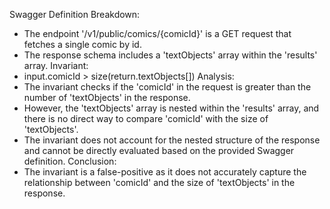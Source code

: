 Swagger Definition Breakdown:
- The endpoint '/v1/public/comics/{comicId}' is a GET request that fetches a single comic by id.
- The response schema includes a 'textObjects' array within the 'results' array.
Invariant:
- input.comicId > size(return.textObjects[])
Analysis:
- The invariant checks if the 'comicId' in the request is greater than the number of 'textObjects' in the response.
- However, the 'textObjects' array is nested within the 'results' array, and there is no direct way to compare 'comicId' with the size of 'textObjects'.
- The invariant does not account for the nested structure of the response and cannot be directly evaluated based on the provided Swagger definition.
Conclusion:
- The invariant is a false-positive as it does not accurately capture the relationship between 'comicId' and the size of 'textObjects' in the response.
